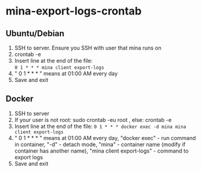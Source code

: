 # mina-export-logs-crontab

## Ubuntu/Debian
1. SSH to server. Ensure you SSH with user that mina runs on
2. crontab -e
3. Insert line at the end of the file:  
         `0 1 * * * mina client export-logs`  
4. " 0 1 * * * " means at 01:00 AM every day
5. Save and exit


## Docker
1. SSH to server
2. If your user is not root: sudo crontab -eu root , else: crontab -e
3. Insert line at the end of the file:
         `0 1 * * * docker exec -d mina mina client export-logs`
4. " 0 1 * * * " means at 01:00 AM every day, "docker exec" - run command in container, "-d" - detach mode, "mina" - container name (modify if container has another name), "mina client export-logs" - command to export logs
5. Save and exit

